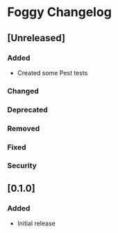<!-- Keep a Changelog guide -> https://keepachangelog.com -->

# Foggy Changelog

## [Unreleased]
### Added
- Created some Pest tests

### Changed

### Deprecated

### Removed

### Fixed

### Security

## [0.1.0]
### Added
- Initial release
